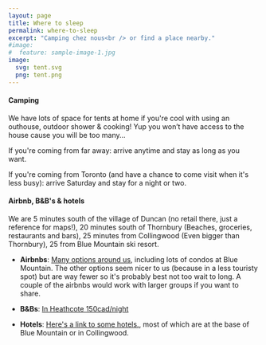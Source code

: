 ```yaml
---
layout: page
title: Where to sleep
permalink: where-to-sleep
excerpt: "Camping chez nous<br /> or find a place nearby."
#image:
#  feature: sample-image-1.jpg
image:
  svg: tent.svg
  png: tent.png
---
```




#### Camping

We have lots of space for tents at home if you're cool with using an outhouse, outdoor shower & cooking!
Yup you won’t have access to the house cause you will be too many...

If you're coming from far away: arrive anytime and stay as long as you want.

If you're coming from Toronto (and have a chance to come visit when it's less busy): arrive Saturday and stay for a night or two.

#### Airbnb, B&B's & hotels

We are 5 minutes south of the village of Duncan (no retail there, just a reference for maps!), 20 minutes south of Thornbury (Beaches, groceries, restaurants and bars), 25 minutes from Collingwood (Even bigger than Thornbury), 25 from Blue Mountain ski resort.

- **Airbnbs**: [Many options around us](https://www.airbnb.ca/s/Duncan--Canada?checkin=29-07-2016&checkout=01-08-2016&guests=2&room_types%5B%5D=Entire+home%2Fapt&sw_lat=44.26659464166998&sw_lng=-80.60931852550351&ne_lat=44.52074649763&ne_lng=-80.28659513683164&search_by_map=true&zoom=11&ss_id=2ulkhhr6&s_tag=oH5o_ORV), including lots of condos at Blue Mountain. The other options seem nicer to us (because in a less touristy spot) but are way fewer so it's probably best not too wait to long.  A couple of the airbnbs would work with larger groups if you want to share. 

- **B&Bs**: [In Heathcote 150cad/night](http://www.booking.com/hotel/ca/heathcote-haven-bed-amp-breakfast.fr.html?aid=309654%3Blabel%3Dbooking-be-en-us-3SqKhEWLtwZZHncJh*yhgQS63640052092%3Apl%3Ata%3Ap1%3Ap2812%2C000%3Aac%3Aap1t1%3Aneg%3Afi%3Atikwd-2558630230%3Alp1002393%3Ali%3Adec%3Adm%3Bsid%3Db6e2c9e88874d8f6fd93d291ec1f2c10%3Bdcid%3D4%3Bcheckin%3D2016-07-29%3Bcheckout%3D2016-08-01%3Bdist%3D0%3Bgroup_adults%3D2%3Broom1%3DA%2CA%3Bsb_price_type%3Dtotal%3Bspdest%3Dci%2F-574760%3Bspdist%3D5.5%3Bsrfid%3D8c7383e82f041c7fbba51cf2e4d96b0caaae534bX1%3Btype%3Dtotal%3Bucfs%3D1)

- **Hotels**: [Here's a link to some hotels.](https://www.ca.kayak.com/hotels/The-Blue-Mountains,ON,Canada-c58574/2016-07-29/2016-08-01/2guests), most of which are at the base of Blue Mountain or in Collingwood.
